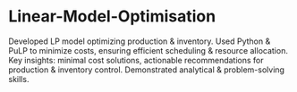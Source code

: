 # Linear-Model-Optimisation
Developed LP model optimizing production & inventory. Used Python & PuLP to minimize costs, ensuring efficient scheduling & resource allocation. Key insights: minimal cost solutions, actionable recommendations for production & inventory control. Demonstrated analytical & problem-solving skills.

